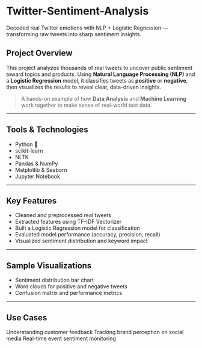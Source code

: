# Twitter-Sentiment-Analysis
 Decoded real Twitter emotions with NLP + Logistic Regression — transforming raw tweets into sharp sentiment insights.
##  Project Overview

This project analyzes thousands of real tweets to uncover public sentiment toward topics and products. Using **Natural Language Processing (NLP)** and a **Logistic Regression** model, it classifies tweets as **positive** or **negative**, then visualizes the results to reveal clear, data-driven insights.

> A hands-on example of how **Data Analysis** and **Machine Learning** work together to make sense of real-world text data.

---

##  Tools & Technologies

- Python 🐍  
- scikit-learn  
- NLTK  
- Pandas & NumPy  
- Matplotlib & Seaborn  
- Jupyter Notebook  

---

##  Key Features

- Cleaned and preprocessed real tweets  
- Extracted features using TF-IDF Vectorizer  
- Built a Logistic Regression model for classification  
- Evaluated model performance (accuracy, precision, recall)  
- Visualized sentiment distribution and keyword impact  

---

##  Sample Visualizations

- Sentiment distribution bar chart  
- Word clouds for positive and negative tweets  
- Confusion matrix and performance metrics  

---

## Use Cases
Understanding customer feedback
Tracking brand perception on social media
Real-time event sentiment monitoring



